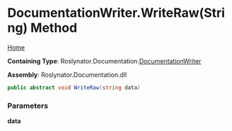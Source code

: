 <a name="_top"></a>

# DocumentationWriter\.WriteRaw\(String\) Method

[Home](../../../../README.md#_top)

**Containing Type**: Roslynator\.Documentation\.[DocumentationWriter](../README.md#_top)

**Assembly**: Roslynator\.Documentation\.dll

```csharp
public abstract void WriteRaw(string data)
```

### Parameters

**data**